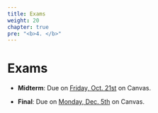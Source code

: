 ```yaml
---
title: Exams
weight: 20
chapter: true
pre: "<b>4. </b>"
---
```


# Exams

- **Midterm**: Due on <u>Friday, Oct. 21st</u> on Canvas.

- **Final**: Due on <u>Monday, Dec. 5th</u> on Canvas.